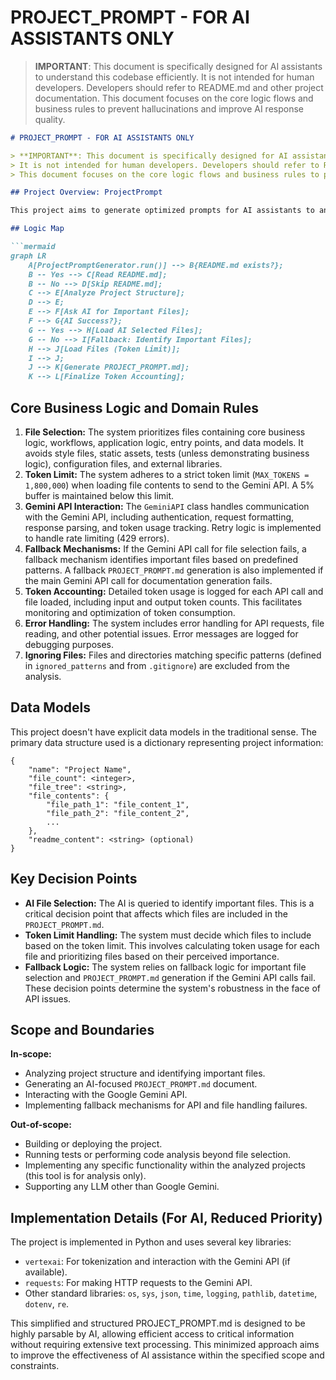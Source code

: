 # PROJECT_PROMPT - FOR AI ASSISTANTS ONLY

> **IMPORTANT**: This document is specifically designed for AI assistants to understand this codebase efficiently. 
> It is not intended for human developers. Developers should refer to README.md and other project documentation.
> This document focuses on the core logic flows and business rules to prevent hallucinations and improve AI response quality.

```markdown
# PROJECT_PROMPT - FOR AI ASSISTANTS ONLY

> **IMPORTANT**: This document is specifically designed for AI assistants to understand this codebase efficiently. 
> It is not intended for human developers. Developers should refer to README.md and other project documentation.
> This document focuses on the core logic flows and business rules to prevent hallucinations and improve AI response quality.

## Project Overview: ProjectPrompt

This project aims to generate optimized prompts for AI assistants to analyze codebases effectively.  It focuses on extracting core business logic and architectural information to minimize AI hallucinations and improve the quality of AI-driven code modifications.  This system prioritizes logical understanding over specific implementation details.  The application interacts with the Google Gemini API.

## Logic Map

```mermaid
graph LR
    A[ProjectPromptGenerator.run()] --> B{README.md exists?};
    B -- Yes --> C[Read README.md];
    B -- No --> D[Skip README.md];
    C --> E[Analyze Project Structure];
    D --> E;
    E --> F[Ask AI for Important Files];
    F --> G{AI Success?};
    G -- Yes --> H[Load AI Selected Files];
    G -- No --> I[Fallback: Identify Important Files];
    H --> J[Load Files (Token Limit)];
    I --> J;
    J --> K[Generate PROJECT_PROMPT.md];
    K --> L[Finalize Token Accounting];
```

## Core Business Logic and Domain Rules

1. **File Selection:** The system prioritizes files containing core business logic, workflows, application logic, entry points, and data models. It avoids style files, static assets, tests (unless demonstrating business logic), configuration files, and external libraries.
2. **Token Limit:** The system adheres to a strict token limit (`MAX_TOKENS = 1,800,000`) when loading file contents to send to the Gemini API.  A 5% buffer is maintained below this limit.
3. **Gemini API Interaction:** The `GeminiAPI` class handles communication with the Gemini API, including authentication, request formatting, response parsing, and token usage tracking.  Retry logic is implemented to handle rate limiting (429 errors).
4. **Fallback Mechanisms:** If the Gemini API call for file selection fails, a fallback mechanism identifies important files based on predefined patterns. A fallback `PROJECT_PROMPT.md` generation is also implemented if the main Gemini API call for documentation generation fails.
5. **Token Accounting:**  Detailed token usage is logged for each API call and file loaded, including input and output token counts.  This facilitates monitoring and optimization of token consumption.
6. **Error Handling:**  The system includes error handling for API requests, file reading, and other potential issues.  Error messages are logged for debugging purposes.
7. **Ignoring Files:**  Files and directories matching specific patterns (defined in `ignored_patterns` and from `.gitignore`) are excluded from the analysis.


## Data Models

This project doesn't have explicit data models in the traditional sense.  The primary data structure used is a dictionary representing project information:

```
{
    "name": "Project Name",
    "file_count": <integer>,
    "file_tree": <string>,
    "file_contents": {
        "file_path_1": "file_content_1",
        "file_path_2": "file_content_2",
        ...
    },
    "readme_content": <string> (optional)
}
```

## Key Decision Points

* **AI File Selection:** The AI is queried to identify important files.  This is a critical decision point that affects which files are included in the `PROJECT_PROMPT.md`.
* **Token Limit Handling:** The system must decide which files to include based on the token limit. This involves calculating token usage for each file and prioritizing files based on their perceived importance.
* **Fallback Logic:**  The system relies on fallback logic for important file selection and `PROJECT_PROMPT.md` generation if the Gemini API calls fail.  These decision points determine the system's robustness in the face of API issues.

## Scope and Boundaries

**In-scope:**

* Analyzing project structure and identifying important files.
* Generating an AI-focused `PROJECT_PROMPT.md` document.
* Interacting with the Google Gemini API.
* Implementing fallback mechanisms for API and file handling failures.

**Out-of-scope:**

* Building or deploying the project.
* Running tests or performing code analysis beyond file selection.
* Implementing any specific functionality within the analyzed projects (this tool is for analysis only).
* Supporting any LLM other than Google Gemini.


## Implementation Details (For AI, Reduced Priority)

The project is implemented in Python and uses several key libraries:

* `vertexai`: For tokenization and interaction with the Gemini API (if available).
* `requests`: For making HTTP requests to the Gemini API.
* Other standard libraries: `os`, `sys`, `json`, `time`, `logging`, `pathlib`, `datetime`, `dotenv`, `re`.


This simplified and structured PROJECT_PROMPT.md is designed to be highly parsable by AI, allowing efficient access to critical information without requiring extensive text processing. This minimized approach aims to improve the effectiveness of AI assistance within the specified scope and constraints. 
```